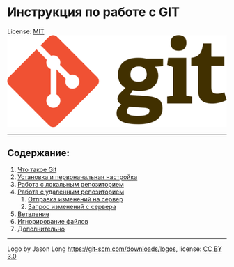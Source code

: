 # Инструкция по работе с GIT

License: [MIT](./license.md) 
![git-logo](./1280px-Git-logo.svg.png)


---

## Содержание:

1. [Что такое Git](./intro.md)
2. [Установка и первоначальная настройка](./installation.md)
3. [Работа с локальным репозиторием](./directory.md)
4. [Работа с удаленным репозиторием](./server.md)
   1. [Отправка изменений на сервер](./push.md)
   2. [Запрос изменений с сервера](./pull.md)
5. [Ветвление](./branches.md)
6. [Игнорирование файлов](./gitignore.md)
7. [Дополнительно](./addit.md)
---

Logo by Jason Long https://git-scm.com/downloads/logos, license: [CC BY 3.0](https://creativecommons.org/licenses/by/3.0/)